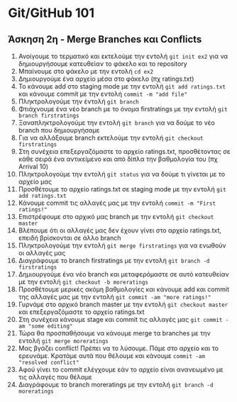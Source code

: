 # Git/GitHub 101
## Άσκηση 2η - Merge Branches και Conflicts

1. Ανοίγουμε το τερματικό και εκτελούμε την εντολή `git init ex2` για να δημιουργήσουμε κατευθείαν το φάκελο και το repository
2. Μπαίνουμε στο φάκελο με την εντολή `cd ex2`
3. Δημιουργούμε ένα αρχείο μέσα στο φάκελο (πχ ratings.txt)
4. Το κάνουμε add στο staging mode με την εντολή `git add ratings.txt` και κάνουμε commit με την εντολή `commit -m "add file"`
5. Πληκτρολογούμε την έντολή `git branch`
6. Φτιάχνουμε ένα νέο branch με το όνομα firstratings με την εντολή `git branch firstratings`
7. Ξαναπληκτρολογούμε την εντολή `git branch` για να δούμε το νέο branch που δημιουργήσαμε
8. Για να αλλάξουμε branch εκτελούμε την εντολή `git checkout firstratings`
9. Στη συνέχεια επεξεργαζόμαστε το αρχείο ratings.txt, προσθέτοντας σε κάθε σειρά ένα αντικείμενο και από δίπλα την βαθμολογία του (πχ Arrival 10)
10. Πληκτρολογούμε την εντολή `git status` για να δούμε τι γίνεται με το αρχείο μας
13. Προσθέτουμε το αρχείο ratings.txt σε staging mode με την εντολή `git add ratings.txt`
14. Κάνουμε commit τις αλλαγές μας με την εντολή `commit -m "First ratings!"`
15. Επιστρέφουμε στο αρχικό μας branch με την εντολή `git checkout master`
16. Βλέπουμε ότι οι αλλαγές μας δεν έχουν γίνει στο αρχείο ratings.txt, επειδή βρίσκονται σε άλλο branch
17. Πληκτρολογούμε την εντολή `git merge firstratings` για να ενωθούν οι αλλαγές μας
18. Διαγράφουμε το branch firstratings με την εντολή `git branch -d firstratings`
19. Δημιουργούμε ένα νέο branch και μεταφερόμαστε σε αυτό κατευθείαν με την εντολή `git checkout -b moreratings`
20. Προσθέτουμε μερικές ακόμη βαθμολογίες και κάνουμε add και commit της αλλαγές μας με την εντολή `git commit -am "more ratings!"`
21. Γυρνάμε στο αρχικό branch master με την εντολή `git checkout master` και επεξεργαζόμαστε το αρχείο ratings.txt
22. Στη συνέχεια κάνουμε stage και commit τις αλλαγές μας `git commit -am "some editing"`
23. Τώρα θα προσπαθήσουμε να κάνουμε merge τα branches με την εντολή `git merge moreratings`
24. Μας βγάζει conflict! Πρέπει να το λύσουμε. Πάμε στο αρχείο και το ερευνάμε. Κρατάμε αυτά που θέλουμε και κάνουμε `commit -am "resolved conflict"`
25. Αφού γίνει το commit ελέγχουμε εάν το αρχείο είναι ανανεωμένο με τις αλλαγές που θέλαμε
26. Διαγράφουμε το branch moreratings με την εντολή `git branch -d moreratings`
